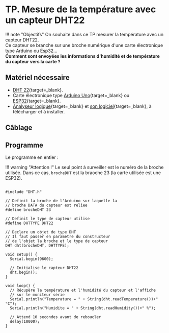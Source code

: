 # TP. Mesure de la température avec un capteur DHT22

!!! note "Objectifs"
    On souhaite dans ce TP mesurer la température avec un capteur DHT22.  
    Ce capteur se branche sur une broche numérique d'une carte électronique type Arduino ou Esp32...  
    __Comment sont envoyées les informations d'humidité et de température du capteur vers la carte ?__

## Matériel nécessaire
- [DHT 22](https://www.gotronic.fr/art-module-capteur-t-et-humidite-sen-dht22-31502.htm){target=_blank}.
- Carte électronique type [Arduino Uno](https://www.gotronic.fr/art-arduino-uno-a000066-12420.htm){target=_blank} ou [ESP32](https://www.gotronic.fr/art-module-nodemcu-esp32-28407.htm){target=_blank}.
- [Analyseur logique](https://amzn.eu/d/0e806SJ){target=_blank} et [son logiciel](https://www.saleae.com/downloads/){target=_blank}, à télécharger et à installer.

## Câblage


## Programme

Le programme en entier :

!!! warning "Attention !"
    Le seul point à surveiller est le numéro de la broche utilisée. Dans ce cas, `brocheDHT` est la braoche 23 (la carte utilisée est une ESP32).

``` arduino

#include "DHT.h"
 
// Definit la broche de l'Arduino sur laquelle la 
// broche DATA du capteur est reliee 
#define brocheDHT 23
 
// Definit le type de capteur utilise
#define DHTTYPE DHT22
 
// Declare un objet de type DHT
// Il faut passer en parametre du constructeur 
// de l'objet la broche et le type de capteur
DHT dht(brocheDHT, DHTTYPE);
 
void setup() {
  Serial.begin(9600);
   
  // Initialise le capteur DHT22
  dht.begin();
}
 
void loop() {
  // Récupère la température et l'humidité du capteur et l'affiche
  // sur le moniteur série
  Serial.println("Temperature = " + String(dht.readTemperature())+" °C");
  Serial.println("Humidite = " + String(dht.readHumidity())+" %");
 
  // Attend 10 secondes avant de reboucler
  delay(10000);
}
```
